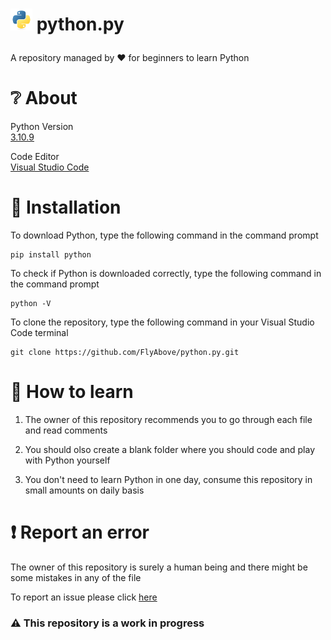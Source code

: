 # <a href="https://www.python.org" target="_blank" rel="noreferrer"> <img src="https://raw.githubusercontent.com/devicons/devicon/master/icons/python/python-original.svg" alt="python" width="35" height="35"/></a> python.py</p>
A repository managed by ❤ for beginners to learn Python

# ❔ About
Python Version  
[3.10.9](https://docs.python.org/3.10/)

Code Editor  
[Visual Studio Code](https://code.visualstudio.com/download) 

# 📁 Installation

To download Python, type the following command in the command prompt
```
pip install python
```

To check if Python is downloaded correctly, type the following command in the command prompt 

```
python -V
```
To clone the repository, type the following command in your Visual Studio Code terminal
```
git clone https://github.com/FlyAbove/python.py.git
``` 

# 📖 How to learn

1. The owner of this repository recommends you to go through each file and read comments 

2. You should olso create a blank folder where you should code and play with Python yourself

3. You don't need to learn Python in one day, consume this repository in small amounts on daily basis

# ❗ Report an error

The owner of this repository is surely a human being and there might be some mistakes in any of the file

To report an issue please click [here](https://github.com/FlyAbove/python.py/issues/new/choose)

### ⚠ This repository is a work in progress 
